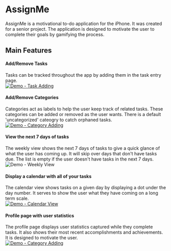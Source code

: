 # AssignMe
AssignMe is a motivational to-do application for the iPhone. It was created for a senior project. The application is designed to motivate the user to complete their goals by gamifying the process.

## Main Features
#### Add/Remove Tasks
Tasks can be tracked throughout the app by adding them in the task entry page.  
[![Demo - Task Adding](https://media.giphy.com/media/8aLctxeGHRRWFBGLkV/giphy.gif)](https://youtu.be/7av0BeRR_Vg)

#### Add/Remove Categories
Categories act as labels to help the user keep track of related tasks. These categories can be added or removed as the user wants. There is a default 'uncategorized' cateogry to catch orphaned tasks.  
[![Demo - Category Adding](https://media.giphy.com/media/JjQ6RoruIIV9d5csGL/giphy.gif)](https://youtu.be/7av0BeRR_Vg)

#### View the next 7 days of tasks
The weekly view shows the next 7 days of tasks to give a quick glance of what the user has coming up. It will skip over days that don't have tasks due. The list is empty if the user doesn't have tasks in the next 7 days.  
![Demo - Weekly View](https://i.imgur.com/STqUSG0l.png)

#### Display a calendar with all of your tasks
The calendar view shows tasks on a given day by displaying a dot under the day number. It serves to show the user what they have coming on a long term scale.   
[![Demo - Calendar View](https://media.giphy.com/media/kzIRCnXNFyVLY5mICx/giphy.gif)](https://youtu.be/7av0BeRR_Vg)

#### Profile page with user statistics
The profile page displays user statistics captured while they complete tasks. It also shows their most recent accomplishments and achievements. It is designed to motivate the user.  
[![Demo - Category Adding](https://media.giphy.com/media/Q4YXjFcaGW2zyoa8Ae/giphy.gif)](https://youtu.be/7av0BeRR_Vg)
